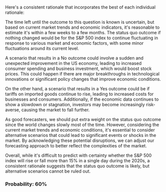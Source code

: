 Here's a consistent rationale that incorporates the best of each individual rationale:

The time left until the outcome to this question is known is uncertain, but based on current market trends and economic indicators, it's reasonable to estimate it's within a few weeks to a few months. The status quo outcome if nothing changed would be for the S&P 500 index to continue fluctuating in response to various market and economic factors, with some minor fluctuations around its current level.

A scenario that results in a No outcome could involve a sudden and unexpected improvement in the US economy, leading to increased consumer spending and business investment, which would boost stock prices. This could happen if there are major breakthroughs in technological innovations or significant policy changes that improve economic conditions.

On the other hand, a scenario that results in a Yes outcome could be if tariffs on imported goods continue to rise, leading to increased costs for businesses and consumers. Additionally, if the economic data continues to show a slowdown or stagnation, investors may become increasingly risk-averse, causing the market to fall further.

As good forecasters, we should put extra weight on the status quo outcome since the world changes slowly most of the time. However, considering the current market trends and economic conditions, it's essential to consider alternative scenarios that could lead to significant events or shocks in the market. By acknowledging these potential disruptions, we can adjust our forecasting approach to better reflect the complexities of the market.

Overall, while it's difficult to predict with certainty whether the S&P 500 index will rise or fall more than 15% in a single day during the 2020s, a consistent rationale suggests that the status quo outcome is likely, but alternative scenarios cannot be ruled out.

### Probability: 60%